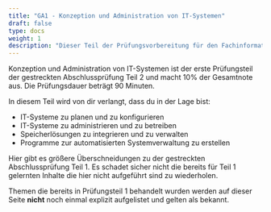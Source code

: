 ```yaml
---
title: "GA1 - Konzeption und Administration von IT-Systemen"
draft: false
type: docs
weight: 1
description: "Dieser Teil der Prüfungsvorbereitung für den Fachinformatiker für Systemintegration beschreibt die Konzeption und Administration von IT-Systemen."
---
```


Konzeption und Administration von IT-Systemen ist der erste Prüfungsteil der gestreckten Abschlussprüfung Teil 2 und macht 10% der Gesamtnote aus. Die Prüfungsdauer beträgt 90 Minuten.

In diesem Teil wird von dir verlangt, dass du in der Lage bist:
- IT-Systeme zu planen und zu konfigurieren
- IT-Systeme zu administrieren und zu betreiben
- Speicherlösungen zu integrieren und zu verwalten
- Programme zur automatisierten Systemverwaltung zu erstellen

Hier gibt es größere Überschneidungen zu der gestreckten Abschlussprüfung Teil 1. Es schadet sicher nicht die bereits für Teil 1 gelernten Inhalte die hier nicht aufgeführt sind zu wiederholen.  
  
Themen die bereits in Prüfungsteil 1 behandelt wurden werden auf dieser Seite **nicht** noch einmal explizit aufgelistet und gelten als bekannt.
